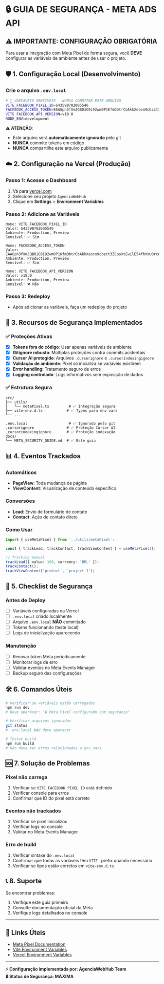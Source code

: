 # 🔒 **GUIA DE SEGURANÇA - META ADS API**

## ⚠️ **IMPORTANTE: CONFIGURAÇÃO OBRIGATÓRIA**

Para usar a integração com Meta Pixel de forma segura, você **DEVE** configurar as variáveis de ambiente antes de usar o projeto.

## 🛡️ **1. Configuração Local (Desenvolvimento)**

### Crie o arquivo `.env.local`
```bash
# 🔐 VARIÁVEIS SENSÍVEIS - NUNCA COMMITAR ESTE ARQUIVO
VITE_FACEBOOK_PIXEL_ID=643598702005540
FACEBOOK_ACCESS_TOKEN=EAAGpn3fXmJQBO1G9i92wm0P1KfmDbtrCbAkkXeocn9cbzct3ZCpsXtEwLlE54fhVxUOrcnVUCi57UuH1ixTJokzuUnmk3dMh20d2Aui1PydCdiPDOhY6rEBrmPtAFLXZCXw9ZAQAgIJwvmIaTA2AWZA8ZBUOsDGRa2eezCTkkDB5UEa7qj8Sk6qXIAE4b0mBQpgZDZD
VITE_FACEBOOK_API_VERSION=v18.0
NODE_ENV=development
```

**⚠️ ATENÇÃO**: 
- Este arquivo será **automaticamente ignorado** pelo git
- **NUNCA** commite tokens em código
- **NUNCA** compartilhe este arquivo publicamente

## ☁️ **2. Configuração na Vercel (Produção)**

### Passo 1: Acesse o Dashboard
1. Vá para [vercel.com](https://vercel.com)
2. Selecione seu projeto `AgenciaWebHub`
3. Clique em **Settings** > **Environment Variables**

### Passo 2: Adicione as Variáveis
```
Nome: VITE_FACEBOOK_PIXEL_ID
Valor: 643598702005540
Ambiente: Production, Preview
Sensível: ✅ Sim

Nome: FACEBOOK_ACCESS_TOKEN  
Valor: EAAGpn3fXmJQBO1G9i92wm0P1KfmDbtrCbAkkXeocn9cbzct3ZCpsXtEwLlE54fhVxUOrcnVUCi57UuH1ixTJokzuUnmk3dMh20d2Aui1PydCdiPDOhY6rEBrmPtAFLXZCXw9ZAQAgIJwvmIaTA2AWZA8ZBUOsDGRa2eezCTkkDB5UEa7qj8Sk6qXIAE4b0mBQpgZDZD
Ambiente: Production, Preview  
Sensível: ✅ Sim

Nome: VITE_FACEBOOK_API_VERSION
Valor: v18.0
Ambiente: Production, Preview
Sensível: ❌ Não
```

### Passo 3: Redeploy
- Após adicionar as variáveis, faça um redeploy do projeto

## 🔐 **3. Recursos de Segurança Implementados**

### ✅ Proteções Ativas
- [x] **Tokens fora do código**: Usar apenas variáveis de ambiente
- [x] **Gitignore robusto**: Múltiplas proteções contra commits acidentais
- [x] **Cursor AI protegido**: Arquivos `.cursorignore` e `.cursorindexingignore`
- [x] **Validação de ambiente**: Pixel só inicializa se variáveis existirem
- [x] **Error handling**: Tratamento seguro de erros
- [x] **Logging controlado**: Logs informativos sem exposição de dados

### ✅ Estrutura Segura
```
src/
├── utils/
│   └── metaPixel.ts         # ✅ Integração segura
├── vite-env.d.ts           # ✅ Types para env vars
└── ...

.env.local                   # ✅ Ignorado pelo git
.cursorignore               # ✅ Proteção Cursor AI
.cursorindexingignore       # ✅ Proteção indexação
docs/
└── META_SECURITY_GUIDE.md  # ✅ Este guia
```

## 📊 **4. Eventos Trackados**

### Automáticos
- **PageView**: Toda mudança de página
- **ViewContent**: Visualização de conteúdo específico

### Conversões
- **Lead**: Envio de formulário de contato
- **Contact**: Ação de contato direto

### Como Usar
```typescript
import { useMetaPixel } from '../utils/metaPixel';

const { trackLead, trackContact, trackViewContent } = useMetaPixel();

// Tracking manual
trackLead({ value: 100, currency: 'BRL' });
trackContact();
trackViewContent('product', 'project-1');
```

## 🚨 **5. Checklist de Segurança**

### Antes de Deploy
- [ ] Variáveis configuradas na Vercel
- [ ] `.env.local` criado localmente
- [ ] Arquivo `.env.local` **NÃO** commitado
- [ ] Tokens funcionando (teste local)
- [ ] Logs de inicialização aparecendo

### Manutenção
- [ ] Renovar token Meta periodicamente
- [ ] Monitorar logs de erro
- [ ] Validar eventos no Meta Events Manager
- [ ] Backup seguro das configurações

## 🛠️ **6. Comandos Úteis**

```bash
# Verificar se variáveis estão carregadas
npm run dev
# Deve aparecer: "🔒 Meta Pixel configurado com segurança"

# Verificar arquivos ignorados
git status
# .env.local NÃO deve aparecer

# Testar build
npm run build
# Não deve ter erros relacionados a env vars
```

## 🆘 **7. Solução de Problemas**

### Pixel não carrega
1. Verificar se `VITE_FACEBOOK_PIXEL_ID` está definido
2. Verificar console para erros
3. Confirmar que ID do pixel está correto

### Eventos não trackados
1. Verificar se pixel inicializou
2. Verificar logs no console
3. Validar no Meta Events Manager

### Erro de build
1. Verificar sintaxe do `.env.local`
2. Confirmar que todas as variáveis têm `VITE_` prefix quando necessário
3. Verificar se tipos estão corretos em `vite-env.d.ts`

## 📞 **8. Suporte**

Se encontrar problemas:
1. Verifique este guia primeiro
2. Consulte documentação oficial da Meta
3. Verifique logs detalhados no console

---

## 🔗 **Links Úteis**

- [Meta Pixel Documentation](https://developers.facebook.com/docs/meta-pixel)
- [Vite Environment Variables](https://vitejs.dev/guide/env-and-mode.html)
- [Vercel Environment Variables](https://vercel.com/docs/concepts/projects/environment-variables)

---

**⚡ Configuração implementada por: AgenciaWebHub Team**  
**🔒 Status de Segurança: MÁXIMA** 